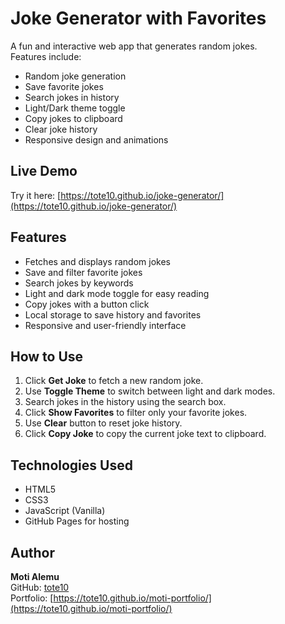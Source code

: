 # Joke Generator with Favorites

A fun and interactive web app that generates random jokes.  
Features include:  
- Random joke generation  
- Save favorite jokes  
- Search jokes in history  
- Light/Dark theme toggle  
- Copy jokes to clipboard  
- Clear joke history  
- Responsive design and animations

## Live Demo

Try it here: [https://tote10.github.io/joke-generator/](https://tote10.github.io/joke-generator/)

## Features

- Fetches and displays random jokes  
- Save and filter favorite jokes  
- Search jokes by keywords  
- Light and dark mode toggle for easy reading  
- Copy jokes with a button click  
- Local storage to save history and favorites  
- Responsive and user-friendly interface

## How to Use

1. Click **Get Joke** to fetch a new random joke.  
2. Use **Toggle Theme** to switch between light and dark modes.  
3. Search jokes in the history using the search box.  
4. Click **Show Favorites** to filter only your favorite jokes.  
5. Use **Clear** button to reset joke history.  
6. Click **Copy Joke** to copy the current joke text to clipboard.

## Technologies Used

- HTML5  
- CSS3  
- JavaScript (Vanilla)  
- GitHub Pages for hosting

## Author

**Moti Alemu**  
GitHub: [tote10](https://github.com/tote10)  
Portfolio: [https://tote10.github.io/moti-portfolio/](https://tote10.github.io/moti-portfolio/)

